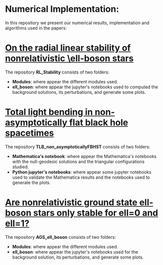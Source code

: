 # Numerical Implementation:
In this repository we present our numerical results, implementation and algorithms used in the papers:

# [On the radial linear stability of nonrelativistic \ell-boson stars](https://journals.aps.org/prd/abstract/10.1103/PhysRevD.107.084001)

The repository **RL_Stability** consists of two folders: 

- **Modules**: where appear the different modules used.
- **ell_boson**: where appear the jupyter's notebooks used to computed the background solutions, its perturbations, and generate some plots.

# [Total light bending in non-asymptotically flat black hole spacetimes](https://iopscience.iop.org/article/10.1088/1361-6382/ad0e81)

The repository **TLB_non_asymptoticallyFBHST** consists of two folders: 

- **Mathematica's notebook**: where appear the Mathematica's notebooks with the null-geodesic solutions and the triangular configurations studied.
- **Python jupyter's notebooks**: where appear some jupyter notebooks used to validate the Mathematica results and the notebooks used to generate the plots.

# [Are nonrelativistic ground state  ell-boson stars only stable for ell=0 and ell=1?](https://arxiv.org/abs/2310.18405)

The repository **AGS_ell_boson** consists of two folders: 

- **Modules**: where appear the different modules used.
- **ell_boson**: where appear the jupyter's notebooks used for the background solution, its perturbations, and generate some plots.
